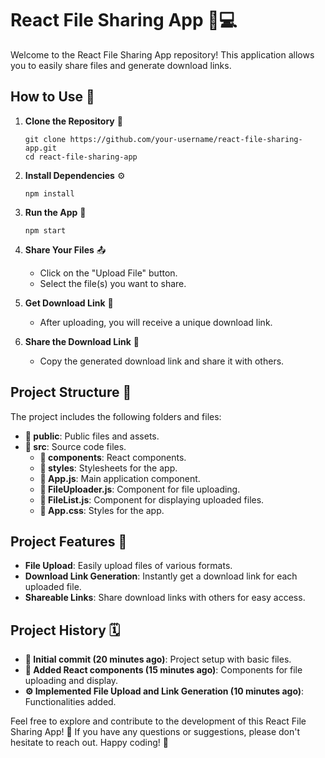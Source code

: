 # React File Sharing App 🚀💻

Welcome to the React File Sharing App repository! This application allows you to easily share files and generate download links.

## How to Use 📘

1. **Clone the Repository** 🔄
   ```
   git clone https://github.com/your-username/react-file-sharing-app.git
   cd react-file-sharing-app
   ```

2. **Install Dependencies** ⚙️
   ```
   npm install
   ```

3. **Run the App** 🚀
   ```
   npm start
   ```

4. **Share Your Files** 📤
   - Click on the "Upload File" button.
   - Select the file(s) you want to share.

5. **Get Download Link** 🔗
   - After uploading, you will receive a unique download link.

6. **Share the Download Link** 📧
   - Copy the generated download link and share it with others.

## Project Structure 📁

The project includes the following folders and files:

- **📂 public**: Public files and assets.
- **📂 src**: Source code files.
  - **📁 components**: React components.
  - **📁 styles**: Stylesheets for the app.
  - **📄 App.js**: Main application component.
  - **📄 FileUploader.js**: Component for file uploading.
  - **📄 FileList.js**: Component for displaying uploaded files.
  - **📄 App.css**: Styles for the app.

## Project Features 🌟

- **File Upload**: Easily upload files of various formats.
- **Download Link Generation**: Instantly get a download link for each uploaded file.
- **Shareable Links**: Share download links with others for easy access.

## Project History 🗓️

- **🚀 Initial commit (20 minutes ago)**: Project setup with basic files.
- **🌈 Added React components (15 minutes ago)**: Components for file uploading and display.
- **⚙️ Implemented File Upload and Link Generation (10 minutes ago)**: Functionalities added.

Feel free to explore and contribute to the development of this React File Sharing App! 🚀 If you have any questions or suggestions, please don't hesitate to reach out. Happy coding! 🤖
